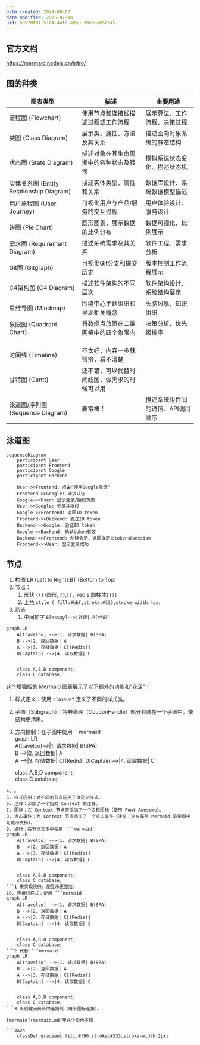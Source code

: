 ```yaml
---
date created: 2024-09-07
date modified: 2025-07-10
uid: 60570f01-51c4-44fc-a9a9-39eb0e65c645
---
```

## 官方文档

https://mermaid.nodejs.cn/intro/

## 图的种类

| 图表类型                                | 描述                     | 主要用途               |
| ----------------------------------- | ---------------------- | ------------------ |
| 流程图 (Flowchart)                     | 使用节点和连接线描述过程或工作流程      | 展示算法、工作流程、决策过程     |
| 类图 (Class Diagram)                  | 展示类、属性、方法及其关系          | 描述面向对象系统的静态结构      |
| 状态图 (State Diagram)                 | 描述对象在其生命周期中的各种状态及转换    | 模拟系统状态变化、描述状态机     |
| 实体关系图 (Entity Relationship Diagram) | 描述实体类型、属性和关系           | 数据库设计、系统数据模型描述     |
| 用户旅程图 (User Journey)                | 可视化用户与产品/服务的交互过程       | 用户体验设计、服务设计        |
| 饼图 (Pie Chart)                      | 圆形图表，展示数据的比例分布         | 数据可视化、比例展示         |
| 需求图 (Requirement Diagram)           | 描述系统需求及其关系             | 软件工程、需求分析          |
| Git图 (Gitgraph)                     | 可视化Git分支和提交历史          | 版本控制工作流程展示         |
| C4架构图 (C4 Diagram)                  | 描述软件架构的不同层次            | 软件架构设计、系统结构展示      |
| 思维导图 (Mindmap)                      | 围绕中心主题组织和呈现相关概念        | 头脑风暴、知识组织          |
| 象限图 (Quadrant Chart)                | 将数据点放置在二维网格中的四个象限内     | 决策分析、优先级排序         |
|                                     |                        |                    |
|                                     |                        |                    |
|                                     |                        |                    |
| 时间线 (Timeline)                      | 不太好，内容一多就很挤，看不清楚       |                    |
| 甘特图 (Gantt)                         | 还不错，可以代替时间线图，做需求的时候可以用 |                    |
| 泳道图/序列图 (Sequence Diagram)          | 非常棒！| 描述系统组件间的通信、API调用顺序 |

## 泳道图

```mermaid
sequenceDiagram
    participant User
    participant Frontend
    participant Google
    participant Backend

    User->>Frontend: 点击"使用Google登录"
    Frontend->>Google: 请求认证
    Google->>User: 显示登录/授权页面
    User->>Google: 登录并授权
    Google->>Frontend: 返回ID token
    Frontend->>Backend: 发送ID token
    Backend->>Google: 验证ID token
    Google->>Backend: 确认token有效
    Backend->>Frontend: 创建会话，返回自定义token或session
    Frontend->>User: 显示登录成功
```

## 节点

1. 构图 LR (Left to Right):BT (Bottom to Top)
2. 节点：
	1. 形状 `(())`圆形, `{}`,`[]`，redis 圆柱体`[()]`
	2. 上色 `style C fill:#bbf,stroke:#333,stroke-width:4px;`
3. 箭头
	1. 中间加字 `E[essay]-->|处理| P[分词]`

```mermaid
graph LR
    A[travelco] -->|1. 请求数据| B(SPA)
    B -->|2. 返回数据| A
    A -->|3. 存储数据| C[(Redis)]
    D[Captain] -->|4. 读取数据| C


    class A,B,D component;
    class C database;
```

这个增强版的 Mermaid 图表展示了以下额外的功能和"花活"：

1. 样式定义：使用 `classDef` 定义了不同的样式类。
2. 子图（Subgraph）：将券处理（CouponHandle）部分封装在一个子图中，使结构更清晰。
3. 方向控制：在子图中使用 ```mermaid  
graph LR  
    A[travelco]-->|1. 请求数据| B(SPA)  
    B -->|2. 返回数据| A  
    A -->|3. 存储数据| C[(Redis)]
    D[Captain]-->|4. 读取数据| C

    class A,B,D component;  
    class C database;

```0（Top to Bottom）控制流程方向。
4. 。
5. 样式应用：对不同的节点应用了自定义样式。
6. 注释：添加了一个指向 Context 的注释。
7. 图标：在 Context 节点旁添加了一个齿轮图标（使用 Font Awesome）。
8. 点击事件：为 Context 节点添加了一个点击事件（注意：这在某些 Mermaid 渲染器中可能不支持）。
9. 换行：在节点文本中使用 ```mermaid
graph LR
    A[travelco] -->|1. 请求数据| B(SPA)
    B -->|2. 返回数据| A
    A -->|3. 存储数据| C[(Redis)]
    D[Captain] -->|4. 读取数据| C


    class A,B,D component;
    class C database;
```1 来实现换行，使显示更整洁。
10. 连接线样式：使用 ```mermaid
graph LR
    A[travelco] -->|1. 请求数据| B(SPA)
    B -->|2. 返回数据| A
    A -->|3. 存储数据| C[(Redis)]
    D[Captain] -->|4. 读取数据| C


    class A,B,D component;
    class C database;
```2 代替 ```mermaid
graph LR
    A[travelco] -->|1. 请求数据| B(SPA)
    B -->|2. 返回数据| A
    A -->|3. 存储数据| C[(Redis)]
    D[Captain] -->|4. 读取数据| C


    class A,B,D component;
    class C database;
```3 来创建无箭头的连接线（用于图标连接）。

[mermaid](mermaid.md)里这个染色不错

```Java
    classDef gradient fill:#f96,stroke:#333,stroke-width:2px;
```
